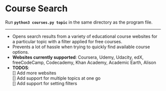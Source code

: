 # Course Search

Run **`python3 courses.py topic`** in the same directory as the program file.

---

- Opens search results from a variety of educational course websites for a particular topic with a filter applied for free courses.
- Prevents a lot of hassle when trying to quickly find available course options.
- **Websites currently supported**: Coursera, Udemy, Udacity, edX, freeCodeCamp, Codecademy, Khan Academy, Academic Earth, Alison
- **TODOS**:  
   [] Add more websites  
   [] Add support for multiple topics at one go  
   [] Add support for setting filters
